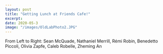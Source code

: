```yaml
---
layout: post
title: "Getting Lunch at Friends Cafe!"
excerpt: 
date: 2020-05-3
image: "/images/OldLabPhoto2.JPG"
---
```


From Left to Right: Sean McQuade, Nathaniel Merrill, Rémi Robin, Benedetto Piccoli, Olivia Zapfe, Caleb Robelle, Zheming An
